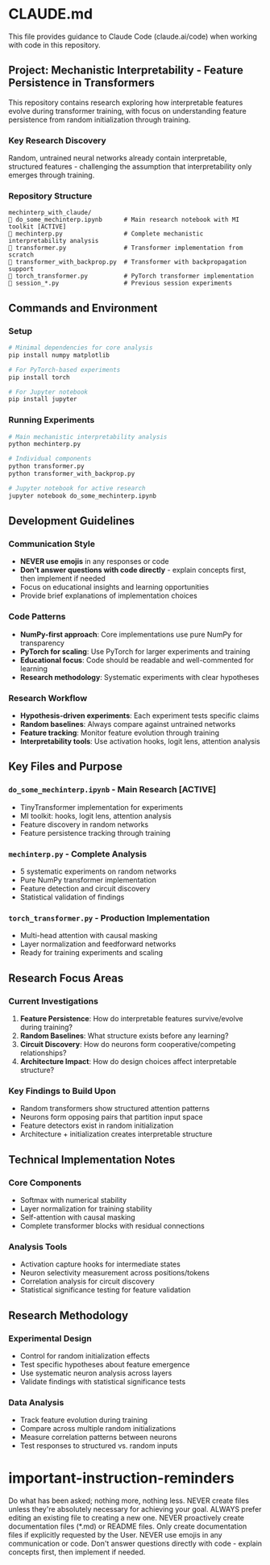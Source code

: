 # CLAUDE.md

This file provides guidance to Claude Code (claude.ai/code) when working with code in this repository.

## Project: Mechanistic Interpretability - Feature Persistence in Transformers

This repository contains research exploring how interpretable features evolve during transformer training, with focus on understanding feature persistence from random initialization through training.

### Key Research Discovery
Random, untrained neural networks already contain interpretable, structured features - challenging the assumption that interpretability only emerges through training.

### Repository Structure
```
mechinterp_with_claude/
   do_some_mechinterp.ipynb      # Main research notebook with MI toolkit [ACTIVE]
   mechinterp.py                 # Complete mechanistic interpretability analysis
   transformer.py                # Transformer implementation from scratch
   transformer_with_backprop.py  # Transformer with backpropagation support  
   torch_transformer.py          # PyTorch transformer implementation
   session_*.py                  # Previous session experiments
```

## Commands and Environment

### Setup
```bash
# Minimal dependencies for core analysis
pip install numpy matplotlib

# For PyTorch-based experiments
pip install torch

# For Jupyter notebook
pip install jupyter
```

### Running Experiments
```bash
# Main mechanistic interpretability analysis
python mechinterp.py

# Individual components
python transformer.py
python transformer_with_backprop.py

# Jupyter notebook for active research
jupyter notebook do_some_mechinterp.ipynb
```

## Development Guidelines

### Communication Style
- **NEVER use emojis** in any responses or code
- **Don't answer questions with code directly** - explain concepts first, then implement if needed
- Focus on educational insights and learning opportunities
- Provide brief explanations of implementation choices

### Code Patterns
- **NumPy-first approach**: Core implementations use pure NumPy for transparency
- **PyTorch for scaling**: Use PyTorch for larger experiments and training
- **Educational focus**: Code should be readable and well-commented for learning
- **Research methodology**: Systematic experiments with clear hypotheses

### Research Workflow
- **Hypothesis-driven experiments**: Each experiment tests specific claims
- **Random baselines**: Always compare against untrained networks
- **Feature tracking**: Monitor feature evolution through training
- **Interpretability tools**: Use activation hooks, logit lens, attention analysis

## Key Files and Purpose

### `do_some_mechinterp.ipynb` - Main Research [ACTIVE]
- TinyTransformer implementation for experiments
- MI toolkit: hooks, logit lens, attention analysis
- Feature discovery in random networks
- Feature persistence tracking through training

### `mechinterp.py` - Complete Analysis
- 5 systematic experiments on random networks
- Pure NumPy transformer implementation
- Feature detection and circuit discovery
- Statistical validation of findings

### `torch_transformer.py` - Production Implementation
- Multi-head attention with causal masking
- Layer normalization and feedforward networks
- Ready for training experiments and scaling

## Research Focus Areas

### Current Investigations
1. **Feature Persistence**: How do interpretable features survive/evolve during training?
2. **Random Baselines**: What structure exists before any learning?
3. **Circuit Discovery**: How do neurons form cooperative/competing relationships?
4. **Architecture Impact**: How do design choices affect interpretable structure?

### Key Findings to Build Upon
- Random transformers show structured attention patterns
- Neurons form opposing pairs that partition input space
- Feature detectors exist in random initialization
- Architecture + initialization creates interpretable structure

## Technical Implementation Notes

### Core Components
- Softmax with numerical stability
- Layer normalization for training stability
- Self-attention with causal masking
- Complete transformer blocks with residual connections

### Analysis Tools
- Activation capture hooks for intermediate states
- Neuron selectivity measurement across positions/tokens
- Correlation analysis for circuit discovery
- Statistical significance testing for feature validation

## Research Methodology

### Experimental Design
- Control for random initialization effects
- Test specific hypotheses about feature emergence
- Use systematic neuron analysis across layers
- Validate findings with statistical significance tests

### Data Analysis
- Track feature evolution during training
- Compare across multiple random initializations
- Measure correlation patterns between neurons
- Test responses to structured vs. random inputs

# important-instruction-reminders
Do what has been asked; nothing more, nothing less.
NEVER create files unless they're absolutely necessary for achieving your goal.
ALWAYS prefer editing an existing file to creating a new one.
NEVER proactively create documentation files (*.md) or README files. Only create documentation files if explicitly requested by the User.
NEVER use emojis in any communication or code.
Don't answer questions directly with code - explain concepts first, then implement if needed.